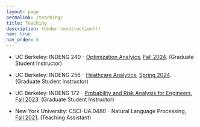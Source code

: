 ```yaml
---
layout: page
permalink: /teaching/
title: Teaching
description: (Under construction!!) 
nav: true
nav_order: 5
---
```


- UC Berkeley: INDENG 240 - <a href="https://classes.berkeley.edu/content/2024-fall-indeng-240-001-lec-001">Optimization Analyics</a>, <u>Fall 2024</u>. (Graduate Student Instructor)

- UC Berkeley: INDENG 256 - <a href="https://classes.berkeley.edu/content/2024-spring-indeng-256-1-lec-1">Heathcare Analytics</a>, <u>Spring 2024</u>. (Graduate Student Instructor)

- UC Berkeley: INDENG 172 - <a href="https://classes.berkeley.edu/content/2023-fall-indeng-172-001-lec-001">Probability and Risk Analysis for Engineers</a>, <u>Fall 2023</u>. (Graduate Student Instructor)

- New York University: CSCI-UA.0480 - Natural Language Processing, <u>Fall 2021</u>. (Teaching Assistant)





